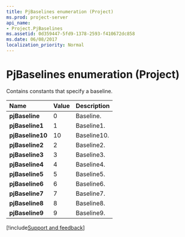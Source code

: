 ```yaml
---
title: PjBaselines enumeration (Project)
ms.prod: project-server
api_name:
- Project.PjBaselines
ms.assetid: 0d359447-5fd9-1378-2593-f410672dc858
ms.date: 06/08/2017
localization_priority: Normal
---
```



# PjBaselines enumeration (Project)

Contains constants that specify a baseline.



|Name|Value|Description|
|:-----|:-----|:-----|
|**pjBaseline**|0|Baseline.|
|**pjBaseline1**|1|Baseline1.|
|**pjBaseline10**|10|Baseline10.|
|**pjBaseline2**|2|Baseline2.|
|**pjBaseline3**|3|Baseline3.|
|**pjBaseline4**|4|Baseline4.|
|**pjBaseline5**|5|Baseline5.|
|**pjBaseline6**|6|Baseline6.|
|**pjBaseline7**|7|Baseline7.|
|**pjBaseline8**|8|Baseline8.|
|**pjBaseline9**|9|Baseline9.|

[!include[Support and feedback](~/includes/feedback-boilerplate.md)]
